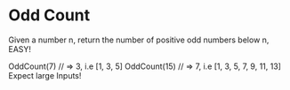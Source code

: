 # Odd Count

Given a number n, return the number of positive odd numbers below n, EASY!

OddCount(7) // => 3, i.e [1, 3, 5]
OddCount(15) // => 7, i.e [1, 3, 5, 7, 9, 11, 13]
Expect large Inputs!
